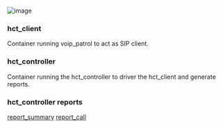 ![image](https://github.com/jchavanton/hct/assets/3736014/65bc76f5-87c6-4b54-a824-85721270c052)


### hct_client
Container running voip_patrol to act as SIP client.

### hct_controller
Container running the hct_controller to driver the hct_client and generate reports.

### hct_controller reports
[report_summary](report_summary.json)
[report_call](report_call.json)

